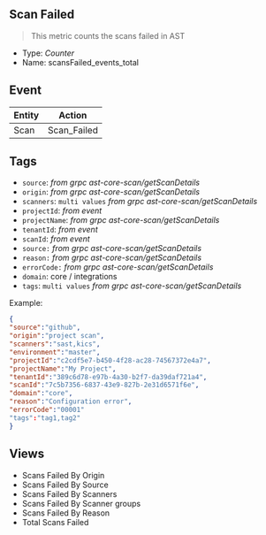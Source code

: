 ## Scan Failed
> This metric counts the scans failed in AST

- Type: *Counter*
- Name: scansFailed_events_total

## Event
| Entity        | Action |
| ------------- | ------------- |
| Scan          | Scan_Failed  |

## Tags

- `source`:        *from grpc ast-core-scan/getScanDetails*
- `origin`:        *from grpc ast-core-scan/getScanDetails*
- `scanners`:      `multi values` *from grpc ast-core-scan/getScanDetails*
- `projectId`:     *from event*
- `projectName`:   *from grpc ast-core-scan/getScanDetails*
- `tenantId`:      *from event*
- `scanId`:        *from event* 
- `source:`        *from grpc ast-core-scan/getScanDetails*
- `reason:`        *from grpc ast-core-scan/getScanDetails*
- `errorCode:`     *from grpc ast-core-scan/getScanDetails*
- `domain`:        core / integrations
- `tags`:         `multi values`   *from grpc ast-core-scan/getScanDetails*



Example:

```json
{
"source":"github",
"origin":"project scan",
"scanners":"sast,kics",
"environment":"master",
"projectId":"c2cdf5e7-b450-4f28-ac28-74567372e4a7",
"projectName":"My Project",
"tenantId":"389c6d78-e97b-4a30-b2f7-da39daf721a4",
"scanId":"7c5b7356-6837-43e9-827b-2e31d6571f6e",
"domain":"core",
"reason":"Configuration error",
"errorCode":"00001"
"tags":"tag1,tag2"
} 
```

## Views 
- Scans Failed  By Origin 
- Scans Failed  By Source
- Scans Failed  By Scanners
- Scans Failed  By Scanner groups
- Scans Failed By Reason
- Total Scans Failed


 

